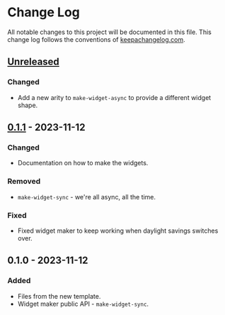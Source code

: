 # Change Log
All notable changes to this project will be documented in this file. This change log follows the conventions of [keepachangelog.com](http://keepachangelog.com/).

## [Unreleased]
### Changed
- Add a new arity to `make-widget-async` to provide a different widget shape.

## [0.1.1] - 2023-11-12
### Changed
- Documentation on how to make the widgets.

### Removed
- `make-widget-sync` - we're all async, all the time.

### Fixed
- Fixed widget maker to keep working when daylight savings switches over.

## 0.1.0 - 2023-11-12
### Added
- Files from the new template.
- Widget maker public API - `make-widget-sync`.

[Unreleased]: https://sourcehost.site/your-name/project-editor/compare/0.1.1...HEAD
[0.1.1]: https://sourcehost.site/your-name/project-editor/compare/0.1.0...0.1.1
